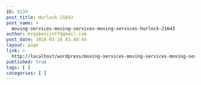 ```yaml
---
ID: 9139
post_title: Hurlock 21643
post_name: >
  moving-services-moving-services-moving-services-hurlock-21643
author: mrgabonijeff@gmail.com
post_date: 2018-03-28 01:48:44
layout: page
link: >
  http://localhost/wordpress/moving-services-moving-services-moving-services-hurlock-21643/
published: true
tags: [ ]
categories: [ ]
---
```

